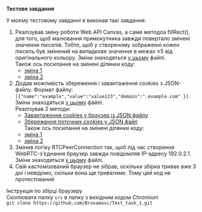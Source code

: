 **Тестове завдання**

У моєму тестовому завданні я виконав такі завдання:
1. Реалізував зміну роботи Web API Canvas, а саме методоа fillRect(), для того, щоб малювання прямокутника завжди повертало змінені значення пікселів. Тобто, щоб у створеному зображенні кожен піксель був змінений на випадкове значення в межах ±5 від оригінального кольору. Зміни знаходяться [у цьому](src/third_party/blink/renderer/modules/canvas/canvas2d/base_rendering_context_2d.cc) файлі. <br>
  Також ось посилання на змінені ділянки коду:
    - [зміна 1](src/third_party/blink/renderer/modules/canvas/canvas2d/base_rendering_context_2d.cc#L26)
    - [зміна 2](src/third_party/blink/renderer/modules/canvas/canvas2d/base_rendering_context_2d.cc#L1767-L1822)
2. Додав можливість збереження і завантаження cookies з JSON-файлу. Формат файлу: `[{"name":"example","value":"value123","domain":".example.com" }]`. Зміни знаходяться [у цьому](src/content/browser/storage_partition_impl.cc) файлі. <br>
    Реалізував 2 методи:
    - [Завантаження cookies у браузер із JSON файлу](src/content/browser/storage_partition_impl.cc#L187-L244)
    - [Збереження поточних cookies у JSON файл](src/content/browser/storage_partition_impl.cc#L248-L276) <br>
Також ось посилання на змінені ділянки коду:
    - [зміна 1](src/content/browser/storage_partition_impl.cc#L3578-L3584)
    - [зміна 2](src/content/browser/storage_partition_impl.cc#L3240-L3246)
3. Змінив логіку RTCPeerConnection так, щоб під час створення WebRTC-з'єднання браузер завжди повідомляв IP-адресу 192.0.2.1. Зміни знаходяться [у цьому](src/third_party/blink/renderer/modules/peerconnection/rtc_peer_connection.cc#L2351-L2360) файлі. <br>
4. Свій кастомізований браузер не зібрав, оскільки збірка триває вже 3 дні і невідомо, скільки вона ще триватиме. Тому цей код не протестований


Інструкція по збірці браузеру <br>
Скопіювати папку `srs` в папку з вихідним кодом Chromium <br>
`git clone https://github.com/Bruvamasc/Test_task_1.git`

